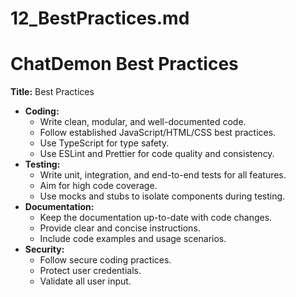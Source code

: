 # 12_BestPractices.md
# ChatDemon Best Practices
**Title:** Best Practices

*   **Coding:**
    *   Write clean, modular, and well-documented code.
    *   Follow established JavaScript/HTML/CSS best practices.
    *   Use TypeScript for type safety.
    *   Use ESLint and Prettier for code quality and consistency.
*   **Testing:**
    *   Write unit, integration, and end-to-end tests for all features.
    *   Aim for high code coverage.
    *   Use mocks and stubs to isolate components during testing.
*   **Documentation:**
    *   Keep the documentation up-to-date with code changes.
    *   Provide clear and concise instructions.
    *   Include code examples and usage scenarios.
*   **Security:**
    *   Follow secure coding practices.
    *   Protect user credentials.
    *   Validate all user input.